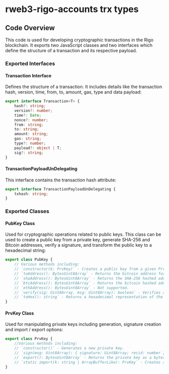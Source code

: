 # rweb3-rigo-accounts trx types

## Code Overview

This code is used for developing cryptographic transactions in the Rigo blockchain. It exports two JavaScript classes and two interfaces which define the structure of a transaction and its respective payload.

### Exported Interfaces

#### Transaction Interface

Defines the structure of a transaction. It includes details like the transaction hash, version, time, from, to, amount, gas, type and data payload:

```typescript
export interface Transaction<T> {
    hash?: string;
    version?: number;
    time?: Date;
    nonce?: number;
    from: string;
    to: string;
    amount: string;
    gas: string;
    type?: number;
    payload?: object | T;
    sig?: string;
}
```

#### TransactionPayloadUnDelegating

This interface contains the transaction hash attribute:

```typescript
export interface TransactionPayloadUnDelegating {
    txhash: string;
}
```

### Exported Classes

#### PubKey Class

Used for cryptographic operations related to public keys. This class can be used to create a public key from a private key, generate SHA-256 and Bitcoin addresses, verify a signature, and transform the public key to a hexadecimal string:

```typescript
export class PubKey {
    // Various methods including:
    // `constructor(k: PrvKey)` - Creates a public key from a given PrvKey object.
    // `toAddress(): BytesUint8Array` - Returns the bitcoin address for this public key.
    // `shaAddress(): BytesUint8Array` - Returns the SHA-256 hashed address for this public key.
    // `btcAddress(): BytesUint8Array` - Returns the bitcoin hashed address for this public key.
    // `ethAddress(): BytesUint8Array` - Not supported.
    // `verify(sig: Uint8Array, msg: Uint8Array): boolean` - Verifies a signature for a given message.
    // `toHex(): string` - Returns a hexadecimal representation of the public key. 
}
```

#### PrvKey Class

Used for manipulating private keys including generation, signature creation and import / export options:

```typescript
export class PrvKey {
    //Various methods including:
    // `constructor()` - Generates a new private key.
    // `sign(msg: Uint8Array): { signature: Uint8Array; recid: number }` - Signs a message with this private key.
    // `export(): BytesUint8Array` - Returns the private key as a bytes array.
    // `static import(k: string | ArrayBufferLike): PrvKey` - Creates a PrvKey object from a string or array buffer.
}
```